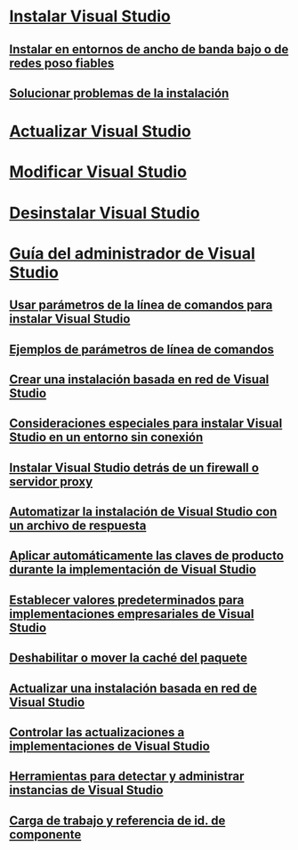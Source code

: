 # [Instalar Visual Studio](install-visual-studio.md)
## [Instalar en entornos de ancho de banda bajo o de redes poso fiables](install-vs-inconsistent-quality-network.md)
## [Solucionar problemas de la instalación](troubleshooting-installation-issues.md)
# [Actualizar Visual Studio](update-visual-studio.md)
# [Modificar Visual Studio](modify-visual-studio.md)
# [Desinstalar Visual Studio](uninstall-visual-studio.md)
# [Guía del administrador de Visual Studio](visual-studio-administrator-guide.md)
## [Usar parámetros de la línea de comandos para instalar Visual Studio](use-command-line-parameters-to-install-visual-studio.md)
## [Ejemplos de parámetros de línea de comandos](command-line-parameter-examples.md)
## [Crear una instalación basada en red de Visual Studio](create-a-network-installation-of-visual-studio.md)
## [Consideraciones especiales para instalar Visual Studio en un entorno sin conexión](install-visual-studio-in-offline-environment.md)
## [Instalar Visual Studio detrás de un firewall o servidor proxy](install-visual-studio-behind-a-firewall-or-proxy-server.md)
## [Automatizar la instalación de Visual Studio con un archivo de respuesta](automated-installation-with-response-file.md)
## [Aplicar automáticamente las claves de producto durante la implementación de Visual Studio](automatically-apply-product-keys-when-deploying-visual-studio.md)
## [Establecer valores predeterminados para implementaciones empresariales de Visual Studio](set-defaults-for-enterprise-deployments.md)
## [Deshabilitar o mover la caché del paquete](disable-or-move-the-package-cache.md)
## [Actualizar una instalación basada en red de Visual Studio](update-a-network-installation-of-visual-studio.md)
## [Controlar las actualizaciones a implementaciones de Visual Studio](controlling-updates-to-visual-studio-deployments.md)
## [Herramientas para detectar y administrar instancias de Visual Studio](tools-for-managing-visual-studio-instances.md)
## [Carga de trabajo y referencia de id. de componente](workload-and-component-ids.md)
